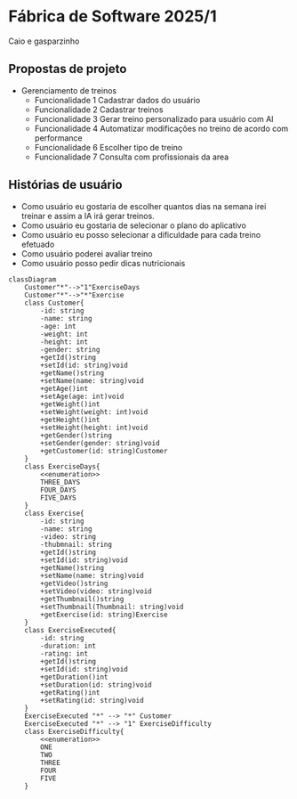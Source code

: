 # Fábrica de Software 2025/1

Caio e gasparzinho

## Propostas de projeto

- Gerenciamento de treinos
  - Funcionalidade 1 Cadastrar dados do usuário
  - Funcionalidade 2 Cadastrar treinos
  - Funcionalidade 3 Gerar treino personalizado para usuário com AI
  - Funcionalidade 4 Automatizar modificações no treino de acordo com performance
  - Funcionalidade 6 Escolher tipo de treino
  - Funcionalidade 7 Consulta com profissionais da area

## Histórias de usuário

- Como usuário eu gostaria de escolher quantos dias na semana irei treinar e assim a IA irá gerar treinos.
- Como usuário eu gostaria de selecionar o plano do aplicativo
- Como usuário eu posso selecionar a dificuldade para cada treino efetuado
- Como usuário poderei avaliar treino
- Como usuário posso pedir dicas nutricionais

```mermaid
classDiagram
    Customer"*"-->"1"ExerciseDays
    Customer"*"-->"*"Exercise
    class Customer{
        -id: string
        -name: string
        -age: int
        -weight: int
        -height: int
        -gender: string
        +getId()string
        +setId(id: string)void
        +getName()string
        +setName(name: string)void
        +getAge()int
        +setAge(age: int)void
        +getWeight()int
        +setWeight(weight: int)void
        +getHeight()int
        +setHeight(height: int)void
        +getGender()string
        +setGender(gender: string)void
        +getCustomer(id: string)Customer
    }
    class ExerciseDays{
        <<enumeration>>
        THREE_DAYS
        FOUR_DAYS
        FIVE_DAYS
    }
    class Exercise{
        -id: string
        -name: string
        -video: string
        -thubmnail: string
        +getId()string
        +setId(id: string)void
        +getName()string
        +setName(name: string)void
        +getVideo()string
        +setVideo(video: string)void
        +getThumbnail()string
        +setThumbnail(Thumbnail: string)void
        +getExercise(id: string)Exercise
    }
    class ExerciseExecuted{
        -id: string
        -duration: int
        -rating: int
        +getId()string
        +setId(id: string)void
        +getDuration()int
        +setDuration(id: string)void
        +getRating()int
        +setRating(id: string)void
    }
    ExerciseExecuted "*" --> "*" Customer
    ExerciseExecuted "*" --> "1" ExerciseDifficulty
    class ExerciseDifficulty{
        <<enumeration>>
        ONE
        TWO
        THREE
        FOUR
        FIVE
    }
```
